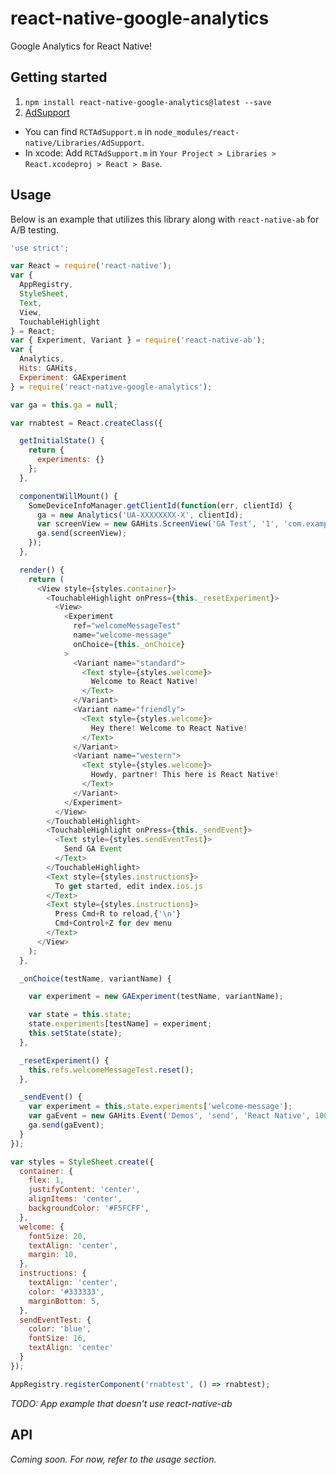 # react-native-google-analytics

Google Analytics for React Native!

## Getting started

1. `npm install react-native-google-analytics@latest --save`
2. [AdSupport](https://github.com/facebook/react-native/tree/master/Libraries/AdSupport)
 * You can find `RCTAdSupport.m` in `node_modules/react-native/Libraries/AdSupport`.
 * In xcode: Add `RCTAdSupport.m` in `Your Project > Libraries > React.xcodeproj > React > Base`.

## Usage

Below is an example that utilizes this library along with `react-native-ab` for A/B testing.

```javascript
'use strict';

var React = require('react-native');
var {
  AppRegistry,
  StyleSheet,
  Text,
  View,
  TouchableHighlight
} = React;
var { Experiment, Variant } = require('react-native-ab');
var {
  Analytics,
  Hits: GAHits,
  Experiment: GAExperiment
} = require('react-native-google-analytics');

var ga = this.ga = null;

var rnabtest = React.createClass({

  getInitialState() {
    return {
      experiments: {}
    };
  },

  componentWillMount() {
    SomeDeviceInfoManager.getClientId(function(err, clientId) {
      ga = new Analytics('UA-XXXXXXXX-X', clientId);
      var screenView = new GAHits.ScreenView('GA Test', '1', 'com.example.app');
      ga.send(screenView);
    });
  },

  render() {
    return (
      <View style={styles.container}>
        <TouchableHighlight onPress={this._resetExperiment}>
          <View>
            <Experiment
              ref="welcomeMessageTest"
              name="welcome-message"
              onChoice={this._onChoice}
            >
              <Variant name="standard">
                <Text style={styles.welcome}>
                  Welcome to React Native!
                </Text>
              </Variant>
              <Variant name="friendly">
                <Text style={styles.welcome}>
                  Hey there! Welcome to React Native!
                </Text>
              </Variant>
              <Variant name="western">
                <Text style={styles.welcome}>
                  Howdy, partner! This here is React Native!
                </Text>
              </Variant>
            </Experiment>
          </View>
        </TouchableHighlight>
        <TouchableHighlight onPress={this._sendEvent}>
          <Text style={styles.sendEventTest}>
            Send GA Event
          </Text>
        </TouchableHighlight>
        <Text style={styles.instructions}>
          To get started, edit index.ios.js
        </Text>
        <Text style={styles.instructions}>
          Press Cmd+R to reload,{'\n'}
          Cmd+Control+Z for dev menu
        </Text>
      </View>
    );
  },

  _onChoice(testName, variantName) {

    var experiment = new GAExperiment(testName, variantName);

    var state = this.state;
    state.experiments[testName] = experiment;
    this.setState(state);
  },

  _resetExperiment() {
    this.refs.welcomeMessageTest.reset();
  },

  _sendEvent() {
    var experiment = this.state.experiments['welcome-message'];
    var gaEvent = new GAHits.Event('Demos', 'send', 'React Native', 100, experiment);
    ga.send(gaEvent);
  }
});

var styles = StyleSheet.create({
  container: {
    flex: 1,
    justifyContent: 'center',
    alignItems: 'center',
    backgroundColor: '#F5FCFF',
  },
  welcome: {
    fontSize: 20,
    textAlign: 'center',
    margin: 10,
  },
  instructions: {
    textAlign: 'center',
    color: '#333333',
    marginBottom: 5,
  },
  sendEventTest: {
    color: 'blue',
    fontSize: 16,
    textAlign: 'center'
  }
});

AppRegistry.registerComponent('rnabtest', () => rnabtest);

```

*TODO: App example that doesn't use react-native-ab*

## API

*Coming soon. For now, refer to the usage section.*
